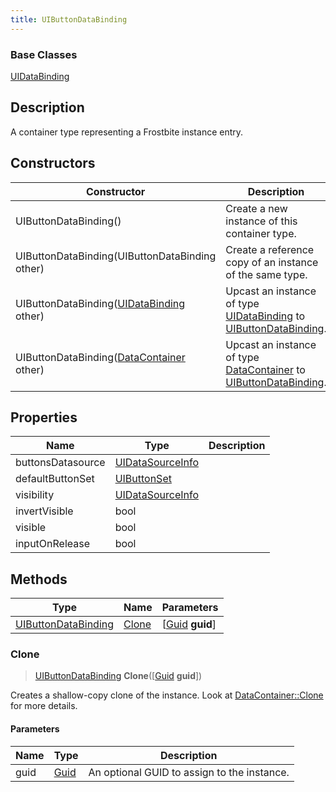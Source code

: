 ```yaml
---
title: UIButtonDataBinding
---
```

### Base Classes

[UIDataBinding](/vext/ref/fb/uidatabinding/)

## Description

A container type representing a Frostbite instance entry.

## Constructors

| Constructor                                                                    | Description                                                                                                                   |
| ------------------------------------------------------------------------------ | ----------------------------------------------------------------------------------------------------------------------------- |
| UIButtonDataBinding()                                                          | Create a new instance of this container type.                                                                                 |
| UIButtonDataBinding(UIButtonDataBinding other)                                 | Create a reference copy of an instance of the same type.                                                                      |
| UIButtonDataBinding([UIDataBinding](/vext/ref/fb/uidatabinding/) other)                      | Upcast an instance of type [UIDataBinding](/vext/ref/fb/uidatabinding/) to [UIButtonDataBinding](/vext/ref/fb/uibuttondatabinding/).                      |
| UIButtonDataBinding([DataContainer](/vext/ref/shared/class/datacontainer) other) | Upcast an instance of type [DataContainer](/vext/ref/shared/class/datacontainer) to [UIButtonDataBinding](/vext/ref/fb/uibuttondatabinding/). |

## Properties

| Name              | Type                                 | Description |
| ----------------- | ------------------------------------ | ----------- |
| buttonsDatasource | [UIDataSourceInfo](/vext/ref/fb/uidatasourceinfo/) |             |
| defaultButtonSet  | [UIButtonSet](/vext/ref/fb/uibuttonset/)           |             |
| visibility        | [UIDataSourceInfo](/vext/ref/fb/uidatasourceinfo/) |             |
| invertVisible     | bool                                 |             |
| visible           | bool                                 |             |
| inputOnRelease    | bool                                 |             |

## Methods

| Type                                       | Name            | Parameters                                     |
| ------------------------------------------ | --------------- | ---------------------------------------------- |
| [UIButtonDataBinding](/vext/ref/fb/uibuttondatabinding/) | [Clone](#clone) | \[[Guid](/vext/ref/shared/class/guid) **guid**\] |

### Clone

> [UIButtonDataBinding](/vext/ref/fb/uibuttondatabinding/) **Clone**(\[[Guid](/vext/ref/shared/class/guid) **guid**\])

Creates a shallow-copy clone of the instance. Look at [DataContainer::Clone](/vext/ref/shared/class/datacontainer#clone) for more details.

#### Parameters

| Name | Type         | Description                                 |
| ---- | ------------ | ------------------------------------------- |
| guid | [Guid](/vext/ref/shared/class/guid/) | An optional GUID to assign to the instance. |
